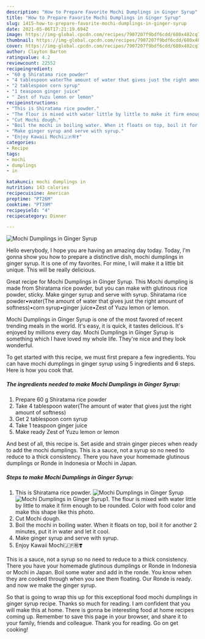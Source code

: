 ```yaml
---
description: "How to Prepare Favorite Mochi Dumplings in Ginger Syrup"
title: "How to Prepare Favorite Mochi Dumplings in Ginger Syrup"
slug: 1415-how-to-prepare-favorite-mochi-dumplings-in-ginger-syrup
date: 2021-05-06T17:21:19.694Z
image: https://img-global.cpcdn.com/recipes/7907207f9bdf6cdd/680x482cq70/mochi-dumplings-in-ginger-syrup-recipe-main-photo.jpg
thumbnail: https://img-global.cpcdn.com/recipes/7907207f9bdf6cdd/680x482cq70/mochi-dumplings-in-ginger-syrup-recipe-main-photo.jpg
cover: https://img-global.cpcdn.com/recipes/7907207f9bdf6cdd/680x482cq70/mochi-dumplings-in-ginger-syrup-recipe-main-photo.jpg
author: Clayton Barton
ratingvalue: 4.2
reviewcount: 22552
recipeingredient:
- "60 g Shiratama rice powder"
- "4 tablespoon waterThe amount of water that gives just the right amount of softness"
- "2 tablespoon corn syrup"
- "1 teaspoon ginger juice"
- " Zest of Yuzu lemon or lemon"
recipeinstructions:
- "This is Shiratama rice powder."
- "The flour is mixed with water little by little to make it firm enough to be rounded. Color with food color and make this shape like this photo."
- "Cut Mochi dough."
- "Boil the mochi in boiling water. When it floats on top, boil it for another 2 minutes, put it in water and let it cool."
- "Make ginger syrup and serve with syrup."
- "Enjoy Kawaii Mochi🇯🇵㊗️❣️"
categories:
- Recipe
tags:
- mochi
- dumplings
- in

katakunci: mochi dumplings in 
nutrition: 143 calories
recipecuisine: American
preptime: "PT26M"
cooktime: "PT39M"
recipeyield: "4"
recipecategory: Dinner

---
```



![Mochi Dumplings in Ginger Syrup](https://img-global.cpcdn.com/recipes/7907207f9bdf6cdd/680x482cq70/mochi-dumplings-in-ginger-syrup-recipe-main-photo.jpg)

Hello everybody, I hope you are having an amazing day today. Today, I'm gonna show you how to prepare a distinctive dish, mochi dumplings in ginger syrup. It is one of my favorites. For mine, I will make it a little bit unique. This will be really delicious.

Great recipe for Mochi Dumplings in Ginger Syrup. This Mochi dumpling is made from Shiratama rice powder, but you can make with glutinous rice powder, sticky. Make ginger syrup and serve with syrup. Shiratama rice powder•water(The amount of water that gives just the right amount of softness)•corn syrup•ginger juice•Zest of Yuzu lemon or lemon.

Mochi Dumplings in Ginger Syrup is one of the most favored of recent trending meals in the world. It's easy, it is quick, it tastes delicious. It's enjoyed by millions every day. Mochi Dumplings in Ginger Syrup is something which I have loved my whole life. They're nice and they look wonderful.


To get started with this recipe, we must first prepare a few ingredients. You can have mochi dumplings in ginger syrup using 5 ingredients and 6 steps. Here is how you cook that.

<!--inarticleads1-->

##### The ingredients needed to make Mochi Dumplings in Ginger Syrup:

1. Prepare 60 g Shiratama rice powder
1. Take 4 tablespoon water(The amount of water that gives just the right amount of softness)
1. Get 2 tablespoon corn syrup
1. Take 1 teaspoon ginger juice
1. Make ready  Zest of Yuzu lemon or lemon


And best of all, this recipe is. Set aside and strain ginger pieces when ready to add the mochi dumplings. This is a sauce, not a syrup so no need to reduce to a thick consistency. There you have your homemade glutinous dumplings or Ronde in Indonesia or Mochi in Japan. 

<!--inarticleads2-->

##### Steps to make Mochi Dumplings in Ginger Syrup:

1. This is Shiratama rice powder.
<img src="https://img-global.cpcdn.com/steps/7fd3c399315a4ca6/160x128cq70/mochi-dumplings-in-ginger-syrup-recipe-step-1-photo.jpg" alt="Mochi Dumplings in Ginger Syrup"><img src="https://img-global.cpcdn.com/steps/af349d4027d08a46/160x128cq70/mochi-dumplings-in-ginger-syrup-recipe-step-1-photo.jpg" alt="Mochi Dumplings in Ginger Syrup">1. The flour is mixed with water little by little to make it firm enough to be rounded. Color with food color and make this shape like this photo.
1. Cut Mochi dough.
1. Boil the mochi in boiling water. When it floats on top, boil it for another 2 minutes, put it in water and let it cool.
1. Make ginger syrup and serve with syrup.
1. Enjoy Kawaii Mochi🇯🇵㊗️❣️


This is a sauce, not a syrup so no need to reduce to a thick consistency. There you have your homemade glutinous dumplings or Ronde in Indonesia or Mochi in Japan. Boil some water and add in the ronde. You know when they are cooked through when you see them floating. Our Ronde is ready. and now we make the ginger syrup. 

So that is going to wrap this up for this exceptional food mochi dumplings in ginger syrup recipe. Thanks so much for reading. I am confident that you will make this at home. There is gonna be interesting food at home recipes coming up. Remember to save this page in your browser, and share it to your family, friends and colleague. Thank you for reading. Go on get cooking!
